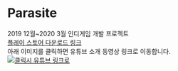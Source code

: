 # Parasite
2019 12월~2020 3월 인디게임 개발 프로젝트  
[플레이 스토어 다운로드 링크](https://play.google.com/store/apps/details?id=com.DefaultCompany.Parasite)  
아래 이미지를 클릭하면 유튜브 소개 동영상 링크로 이동합니다.
[![클릭시 유튜브 링크로 ](https://img.youtube.com/vi/zlX-jbuu3ck/0.jpg)](https://youtu.be/zlX-jbuu3ck?t=0s) 



